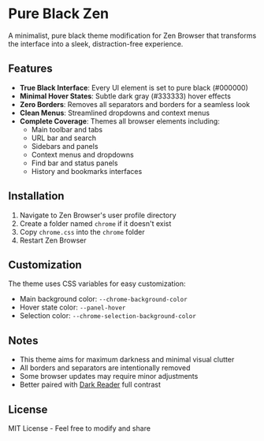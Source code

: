 ﻿# Pure Black Zen

A minimalist, pure black theme modification for Zen Browser that transforms the interface into a sleek, distraction-free experience.

## Features

- **True Black Interface**: Every UI element is set to pure black (#000000)
- **Minimal Hover States**: Subtle dark gray (#333333) hover effects
- **Zero Borders**: Removes all separators and borders for a seamless look
- **Clean Menus**: Streamlined dropdowns and context menus
- **Complete Coverage**: Themes all browser elements including:
  - Main toolbar and tabs
  - URL bar and search
  - Sidebars and panels
  - Context menus and dropdowns
  - Find bar and status panels
  - History and bookmarks interfaces

## Installation

1. Navigate to Zen Browser's user profile directory
2. Create a folder named `chrome` if it doesn't exist
3. Copy `chrome.css` into the `chrome` folder
4. Restart Zen Browser

## Customization

The theme uses CSS variables for easy customization:
- Main background color: `--chrome-background-color`
- Hover state color: `--panel-hover`
- Selection color: `--chrome-selection-background-color`

## Notes

- This theme aims for maximum darkness and minimal visual clutter
- All borders and separators are intentionally removed
- Some browser updates may require minor adjustments
- Better paired with [Dark Reader](https://darkreader.org/) full contrast

## License

MIT License - Feel free to modify and share
